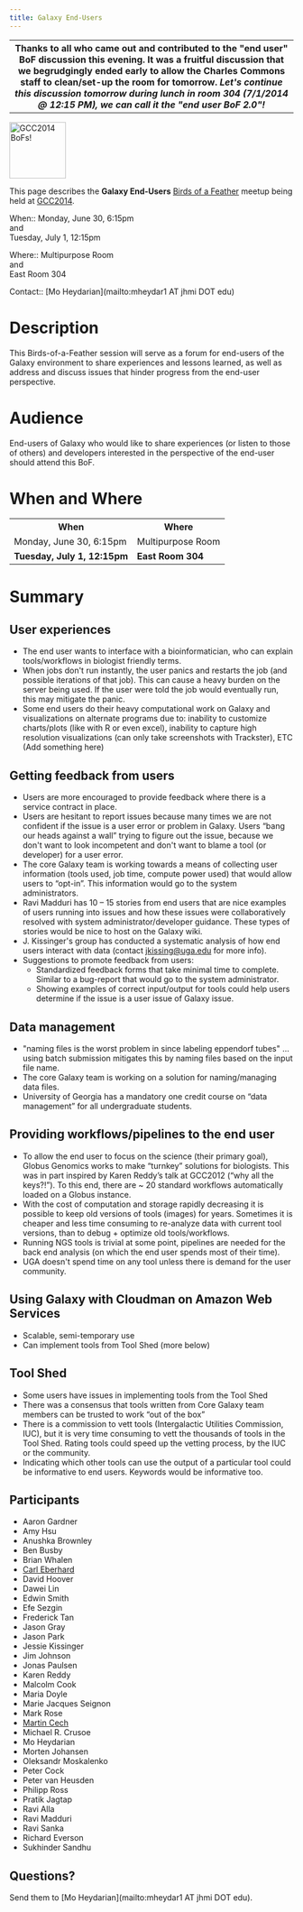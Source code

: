 ```yaml
---
title: Galaxy End-Users
---
```

<slot name="/events/gcc2014/header" />

<table>
  <tr>
    <th> Thanks to all who came out and contributed to the "end user" BoF discussion this evening. It was a fruitful discussion that we begrudgingly ended early to allow the Charles Commons staff to clean/set-up the room for tomorrow. <em>Let's continue this discussion tomorrow during lunch in room 304 (7/1/2014 @ 12:15 PM), we can call it the "end user BoF 2.0"! </em> </th>
  </tr>
</table>

<slot name="/events/gcc2014/linkbox" />

<div class='left'><a href='/events/gcc2014/bofs/'><img src="/src/images/logos/GCC2014_BoF_LogoSquare.png" alt="GCC2014 BoFs!" width="100" /></a></div>
 
This page describes the **Galaxy End-Users** [Birds of a Feather](/events/gcc2014/bofs/) meetup being held at [GCC2014](/events/gcc2014/).

When:: Monday, June 30, 6:15pm<br /> and <br />Tuesday, July 1, 12:15pm

Where:: Multipurpose Room<br /> and <br /> East Room 304

Contact:: [Mo Heydarian](mailto:mheydar1 AT jhmi DOT edu)

# Description

This Birds-of-a-Feather session will serve as a forum for end-users of the Galaxy environment to share experiences and lessons learned, as well as address and discuss issues that hinder progress from the end-user perspective. 

# Audience

End-users of Galaxy who would like to share experiences (or listen to those of others) and developers interested in the perspective of the end-user should attend this BoF.

# When and Where

<table>
  <tr>
    <th> When </th>
    <th> Where </th>
  </tr>
  <tr>
    <td> Monday, June 30, 6:15pm </td>
    <td> Multipurpose Room </td>
  </tr>
  <tr>
    <td> <strong>Tuesday, July 1, 12:15pm</strong> </td>
    <td> <strong>East Room 304</strong> </td>
  </tr>
</table>


# Summary

## User experiences

* The end user wants to interface with a bioinformatician, who can explain tools/workflows in biologist friendly terms.
* When jobs don't run instantly, the user panics and restarts the job (and possible iterations of that job). This can cause a heavy burden on the server being used. If the user were told the job would eventually run, this may mitigate the panic. 
* Some end users do their heavy computational work on Galaxy and visualizations on alternate programs due to: inability to customize charts/plots (like with R or even excel), inability to capture high resolution visualizations (can only take screenshots with Trackster), ETC (Add something here)

## Getting feedback from users

* Users are more encouraged to provide feedback where there is a service contract in place.
* Users are hesitant to report issues because many times we are not confident if the issue is a user error or problem in Galaxy. Users “bang our heads against a wall” trying to figure out the issue, because we don't want to look incompetent and don't want to blame a tool (or developer) for a user error. 
* The core Galaxy team is working towards a means of collecting user information (tools used, job time, compute power used) that would allow users to “opt-in”. This information would go to the system administrators. 
* Ravi Madduri has 10 – 15 stories from end users that are nice examples of users running into issues and how these issues were collaboratively resolved with system administrator/developer guidance. These types of stories would be nice to host on the Galaxy wiki.
* J. Kissinger's group has conducted a systematic analysis of how end users interact with data (contact jkissing@uga.edu for more info).
* Suggestions to promote feedback from users: 
  * Standardized feedback forms that take minimal time to complete. Similar to a bug-report that would go to the system administrator. 
  * Showing examples of correct input/output for tools could help users determine if the issue is a user issue of Galaxy issue. 

## Data management

* "naming files is the worst problem in since labeling eppendorf tubes" … using batch submission mitigates this by naming files based on the input file name.
* The core Galaxy team is working on a solution for naming/managing data files. 
* University of Georgia has a mandatory one credit course on “data management” for all undergraduate students.

## Providing workflows/pipelines to the end user

* To allow the end user to focus on the science (their primary goal), Globus Genomics works to make “turnkey” solutions for biologists. This was in part inspired by Karen Reddy’s talk at GCC2012 (“why all the keys?!”). To this end, there are ~ 20 standard workflows automatically loaded on a Globus instance.
* With the cost of computation and storage rapidly decreasing it is possible to keep old versions of tools (images) for years. Sometimes it is cheaper and less time consuming to re-analyze data with current tool versions, than to debug + optimize old tools/workflows. 
* Running NGS tools is trivial at some point, pipelines are needed for the back end analysis (on which the end user spends most of their time). 
* UGA doesn't spend time on any tool unless there is demand for the user community. 

## Using Galaxy with Cloudman on Amazon Web Services

* Scalable, semi-temporary use
* Can implement tools from Tool Shed (more below)

## Tool Shed

* Some users have issues in implementing tools from the Tool Shed
* There was a consensus that tools written from Core Galaxy team members can be trusted to work “out of the box”
* There is a commission to vett tools (Intergalactic Utilities Commission, IUC), but it is very time consuming to vett the thousands of tools in the Tool Shed. Rating tools could speed up the vetting process, by the IUC or the community. 
* Indicating which other tools can use the output of a particular tool could be informative to end users. Keywords would be informative too.

## Participants

* Aaron Gardner
* Amy Hsu
* Anushka Brownley
* Ben Busby
* Brian Whalen
* [Carl Eberhard](/people/carl-eberhard/)
* David Hoover
* Dawei Lin
* Edwin Smith
* Efe Sezgin
* Frederick Tan
* Jason Gray
* Jason Park
* Jessie Kissinger
* Jim Johnson
* Jonas Paulsen
* Karen Reddy
* Malcolm Cook
* Maria Doyle
* Marie Jacques Seignon
* Mark Rose 
* [Martin Cech](/people/marten/)
* Michael R. Crusoe
* Mo Heydarian
* Morten Johansen
* Oleksandr Moskalenko
* Peter Cock
* Peter van Heusden
* Philipp Ross
* Pratik Jagtap
* Ravi Alla
* Ravi Madduri
* Ravi Sanka
* Richard Everson
* Sukhinder Sandhu

## Questions?

Send them to [Mo Heydarian](mailto:mheydar1 AT jhmi DOT edu).
